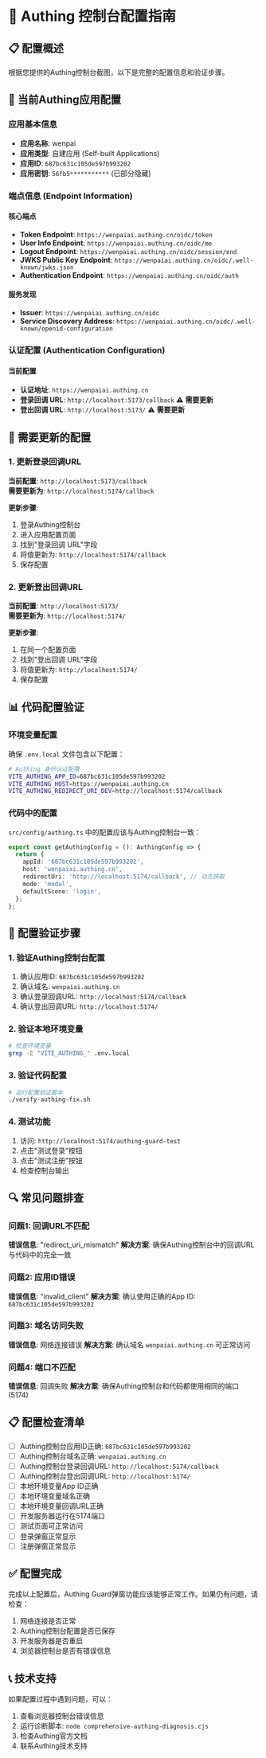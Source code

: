 # 🔐 Authing 控制台配置指南

## 📋 配置概述

根据您提供的Authing控制台截图，以下是完整的配置信息和验证步骤。

## 🎯 当前Authing应用配置

### 应用基本信息
- **应用名称**: wenpai
- **应用类型**: 自建应用 (Self-built Applications)
- **应用ID**: `687bc631c105de597b993202`
- **应用密钥**: `56fb5***********` (已部分隐藏)

### 端点信息 (Endpoint Information)

#### 核心端点
- **Token Endpoint**: `https://wenpaiai.authing.cn/oidc/token`
- **User Info Endpoint**: `https://wenpaiai.authing.cn/oidc/me`
- **Logout Endpoint**: `https://wenpaiai.authing.cn/oidc/session/end`
- **JWKS Public Key Endpoint**: `https://wenpaiai.authing.cn/oidc/.well-known/jwks.json`
- **Authentication Endpoint**: `https://wenpaiai.authing.cn/oidc/auth`

#### 服务发现
- **Issuer**: `https://wenpaiai.authing.cn/oidc`
- **Service Discovery Address**: `https://wenpaiai.authing.cn/oidc/.well-known/openid-configuration`

### 认证配置 (Authentication Configuration)

#### 当前配置
- **认证地址**: `https://wenpaiai.authing.cn`
- **登录回调 URL**: `http://localhost:5173/callback` ⚠️ **需要更新**
- **登出回调 URL**: `http://localhost:5173/` ⚠️ **需要更新**

## 🔧 需要更新的配置

### 1. 更新登录回调URL

**当前配置**: `http://localhost:5173/callback`  
**需要更新为**: `http://localhost:5174/callback`

**更新步骤**:
1. 登录Authing控制台
2. 进入应用配置页面
3. 找到"登录回调 URL"字段
4. 将值更新为: `http://localhost:5174/callback`
5. 保存配置

### 2. 更新登出回调URL

**当前配置**: `http://localhost:5173/`  
**需要更新为**: `http://localhost:5174/`

**更新步骤**:
1. 在同一个配置页面
2. 找到"登出回调 URL"字段
3. 将值更新为: `http://localhost:5174/`
4. 保存配置

## 📊 代码配置验证

### 环境变量配置
确保 `.env.local` 文件包含以下配置：

```bash
# Authing 身份认证配置
VITE_AUTHING_APP_ID=687bc631c105de597b993202
VITE_AUTHING_HOST=https://wenpaiai.authing.cn
VITE_AUTHING_REDIRECT_URI_DEV=http://localhost:5174/callback
```

### 代码中的配置
`src/config/authing.ts` 中的配置应该与Authing控制台一致：

```typescript
export const getAuthingConfig = (): AuthingConfig => {
  return {
    appId: '687bc631c105de597b993202',
    host: 'wenpaiai.authing.cn',
    redirectUri: 'http://localhost:5174/callback', // 动态获取
    mode: 'modal',
    defaultScene: 'login',
  };
};
```

## 🧪 配置验证步骤

### 1. 验证Authing控制台配置
1. 确认应用ID: `687bc631c105de597b993202`
2. 确认域名: `wenpaiai.authing.cn`
3. 确认登录回调URL: `http://localhost:5174/callback`
4. 确认登出回调URL: `http://localhost:5174/`

### 2. 验证本地环境变量
```bash
# 检查环境变量
grep -E "VITE_AUTHING_" .env.local
```

### 3. 验证代码配置
```bash
# 运行配置验证脚本
./verify-authing-fix.sh
```

### 4. 测试功能
1. 访问: `http://localhost:5174/authing-guard-test`
2. 点击"测试登录"按钮
3. 点击"测试注册"按钮
4. 检查控制台输出

## 🔍 常见问题排查

### 问题1: 回调URL不匹配
**错误信息**: "redirect_uri_mismatch"
**解决方案**: 确保Authing控制台中的回调URL与代码中的完全一致

### 问题2: 应用ID错误
**错误信息**: "invalid_client"
**解决方案**: 确认使用正确的App ID: `687bc631c105de597b993202`

### 问题3: 域名访问失败
**错误信息**: 网络连接错误
**解决方案**: 确认域名 `wenpaiai.authing.cn` 可正常访问

### 问题4: 端口不匹配
**错误信息**: 回调失败
**解决方案**: 确保Authing控制台和代码都使用相同的端口 (5174)

## 📋 配置检查清单

- [ ] Authing控制台应用ID正确: `687bc631c105de597b993202`
- [ ] Authing控制台域名正确: `wenpaiai.authing.cn`
- [ ] Authing控制台登录回调URL: `http://localhost:5174/callback`
- [ ] Authing控制台登出回调URL: `http://localhost:5174/`
- [ ] 本地环境变量App ID正确
- [ ] 本地环境变量域名正确
- [ ] 本地环境变量回调URL正确
- [ ] 开发服务器运行在5174端口
- [ ] 测试页面可正常访问
- [ ] 登录弹窗正常显示
- [ ] 注册弹窗正常显示

## ✅ 配置完成

完成以上配置后，Authing Guard弹窗功能应该能够正常工作。如果仍有问题，请检查：

1. 网络连接是否正常
2. Authing控制台配置是否已保存
3. 开发服务器是否重启
4. 浏览器控制台是否有错误信息

## 📞 技术支持

如果配置过程中遇到问题，可以：
1. 查看浏览器控制台错误信息
2. 运行诊断脚本: `node comprehensive-authing-diagnosis.cjs`
3. 检查Authing官方文档
4. 联系Authing技术支持 